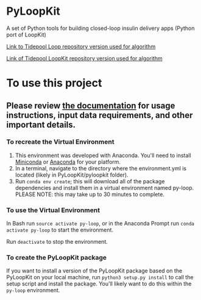 # PyLoopKit
A set of Python tools for building closed-loop insulin delivery apps (Python port of LoopKit)

[Link to Tidepool Loop repository version used for algorithm](https://github.com/tidepool-org/Loop/tree/8c1dfdba38fbf6588b07cee995a8b28fcf80ef69)

[Link of Tidepool LoopKit repository version used for algorithm](https://github.com/tidepool-org/LoopKit/tree/57a9f2ba65ae3765ef7baafe66b883e654e08391)

# To use this project
## Please review [the documentation](pyloopkit/docs/pyloopkit_documentation.md) for usage instructions, input data requirements, and other important details.

### To recreate the Virtual Environment
1. This environment was developed with Anaconda. You'll need to install [Miniconda](https://conda.io/miniconda.html) or [Anaconda](https://anaconda-installer.readthedocs.io/en/latest/) for your platform.
2. In a terminal, navigate to the directory where the environment.yml 
is located (likely in PyLoopKit/pyloopkit folder).
3. Run `conda env create`; this will download all of the package dependencies
and install them in a virtual environment named py-loop. PLEASE NOTE: this
may take up to 30 minutes to complete.

### To use the Virtual Environment
In Bash run `source activate py-loop`, or in the Anaconda Prompt
run `conda activate py-loop` to start the environment.

Run `deactivate` to stop the environment.

### To create the PyLoopKit package
If you want to install a version of the PyLoopKit package based on the PyLoopKit on your local machine, run `python3 setup.py install` to call the setup script and install the package. You'll likely want to do this within the `py-loop` environment.
